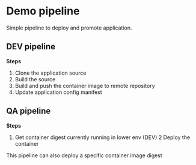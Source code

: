 # Demo pipeline

Simple pipeline to deploy and promote application.


## DEV pipeline

**Steps**

1. Clone the application source
2. Build the source
3. Build and push the container image to remote repository
4. Update application config manifest


## QA pipeline

**Steps**

1. Get container digest currently running in lower env (DEV)
2 Deploy the container

This pipeline can also deploy a specific container image digest
